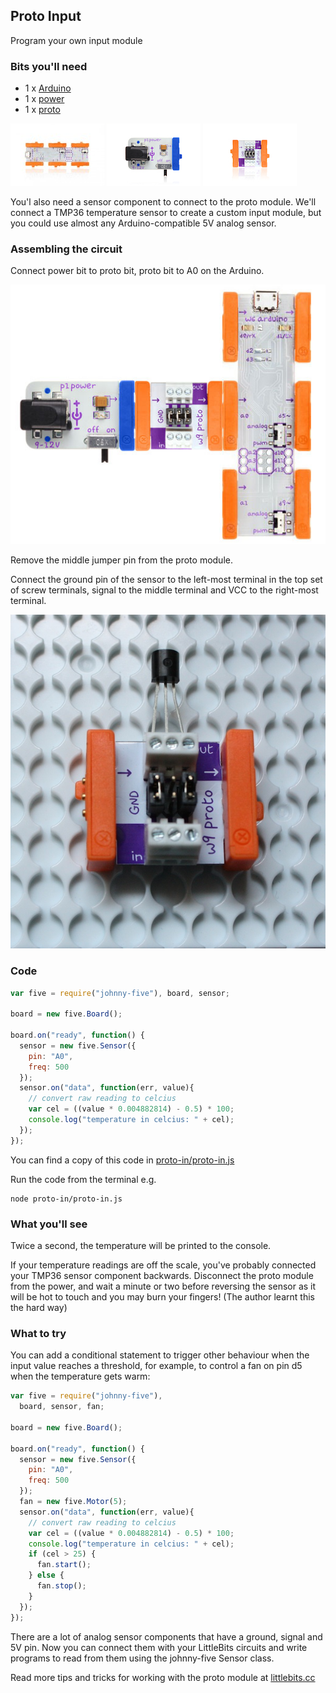## Proto Input

Program your own input module

### Bits you'll need

* 1 x [Arduino](http://littlebits.cc/bits/arduino)
* 1 x [power](http://littlebits.cc/bits/littlebits-power)
* 1 x [proto](http://littlebits.cc/bits/proto) 

![image](../images/arduino.jpg)
![image](../images/power.jpg)
![image](../images/proto-module.jpg)

You'l also need a sensor component to connect to the proto module. We'll connect a TMP36 temperature sensor to create a custom input module, but you could use almost any Arduino-compatible 5V analog sensor.

### Assembling the circuit

Connect power bit to proto bit, proto bit to A0 on the Arduino.

![image](../images/proto-in.jpg)

Remove the middle jumper pin from the proto module. 

Connect the ground pin of the sensor to the left-most terminal in the top set of screw terminals, signal to the middle terminal and VCC to the right-most terminal.

![image](../images/tmp-sensor.jpg)

### Code

```javascript
var five = require("johnny-five"), board, sensor;

board = new five.Board();

board.on("ready", function() {
  sensor = new five.Sensor({
    pin: "A0",
    freq: 500
  });
  sensor.on("data", function(err, value){
    // convert raw reading to celcius
    var cel = ((value * 0.004882814) - 0.5) * 100;
    console.log("temperature in celcius: " + cel);
  });
});
```
You can find a copy of this code in [proto-in/proto-in.js](./proto-in.js)

Run the code from the terminal e.g.

    node proto-in/proto-in.js

### What you'll see

Twice a second, the temperature will be printed to the console.

If your temperature readings are off the scale, you've probably connected your TMP36 sensor component backwards. Disconnect the proto module from the power, and wait a minute or two before reversing the sensor as it will be hot to touch and you may burn your fingers! (The author learnt this the hard way)

### What to try

You can add a conditional statement to trigger other behaviour when the input value reaches a threshold, for example, to control a fan on pin d5 when the temperature gets warm:

```javascript
var five = require("johnny-five"), 
  board, sensor, fan;

board = new five.Board();

board.on("ready", function() {
  sensor = new five.Sensor({
    pin: "A0",
    freq: 500
  });
  fan = new five.Motor(5);
  sensor.on("data", function(err, value){
    // convert raw reading to celcius
    var cel = ((value * 0.004882814) - 0.5) * 100;
    console.log("temperature in celcius: " + cel);
    if (cel > 25) {
      fan.start();
    } else {
      fan.stop();
    }
  });
});
```

There are a lot of analog sensor components that have a ground, signal and 5V pin. Now you can connect them with your LittleBits circuits and write programs to read from them using the johnny-five Sensor class.

Read more tips and tricks for working with the proto module at [littlebits.cc](http://littlebits.cc/hdk-tips-tricks)
